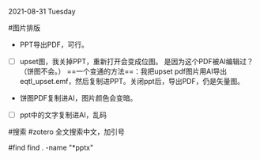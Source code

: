 2021-08-31 Tuesday


 #图片排版
- PPT导出PDF，可行。
- [ ] upset图，我关掉PPT，重新打开会变成位图。 是因为这个PDF被AI编辑过？（饼图不会。）
  ==一个变通的方法==：我把upset pdf图片用AI导出eqtl_upset.emf，然后复制进PPT。关闭ppt后，导出PDF，仍是矢量图。
- 饼图PDF复制进AI，图片颜色会变暗。


- [ ] ppt中的文字复制进AI，乱码

#搜索 #zotero
全文搜索中文，加引号

#find 
find . -name "*pptx"